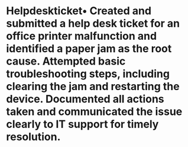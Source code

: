 # Helpdeskticket•	Created and submitted a help desk ticket for an office printer malfunction and identified a paper jam as the root cause. Attempted basic troubleshooting steps, including clearing the jam and restarting the device. Documented all actions taken and communicated the issue clearly to IT support for timely resolution.												                                                                                              
